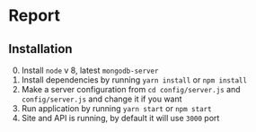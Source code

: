 # Report

## Installation

0. Install `node` v 8, latest `mongodb-server`
1. Install dependencies by running `yarn install` or `npm install`
2. Make a server configuration from `cd config/server.js` and `config/server.js` and change it if you want
3. Run application by running `yarn start` or `npm start`
4. Site and API is running, by default it will use `3000` port


